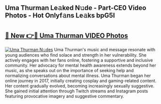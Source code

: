 ## Uma Thurman Le𝚊ked N𝚞de - Part-CE0 Video Photos - Hot Onlyf𝚊ns Le𝚊ks bpG5I

# <h2><a href="http://ac20890.deff.icu/?id=Uma+Thurman">🔗 New 👉🔴 Uma Thurman VIDEO Photos</a></h2>

[![Uma Thurman N𝚞des](https://i.imgur.com/rIISA9y.gif)](http://ac20890.deff.icu/?id=Uma+Thurman)
Uma Thurman's music and message resonate with young audiences who find solace and strength in her vulnerability. She actively engages with her fans online, fostering a supportive and inclusive community. Her advocacy for mental health awareness extends beyond her music, as she speaks out on the importance of seeking help and normalizing conversations about mental illness. Uma Thurman began her online journey in 2017, initially creating cosplay and gaming-related content. Her content gradually evolved, becoming increasingly sexually suggestive. She gained initial attention through Twitch streams and Instagram posts featuring provocative imagery and suggestive commentary.
